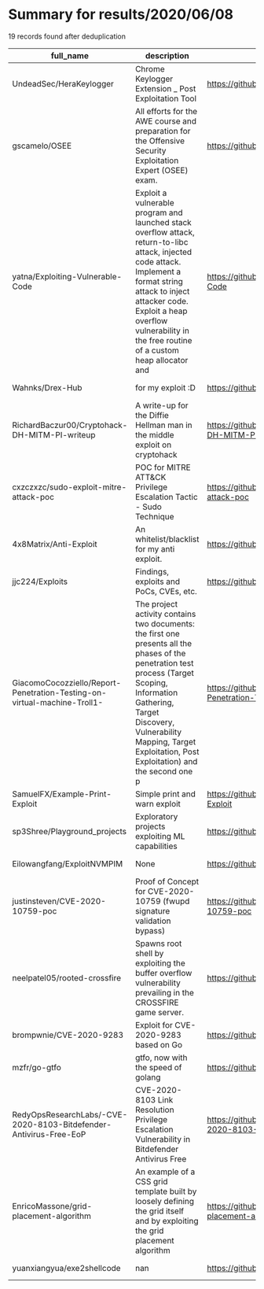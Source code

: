 
# Summary for results/2020/06/08
    
19 records found after deduplication

| full_name | description | html_url | matched_list | matched_count | pushed_at | size | stargazers_count | language | forks_count | vul_ids |
|--------------------------------------------------------------------------|------------------------------------------------------------------------------------------------------------------------------------------------------------------------------------------------------------------------------------------------------------------|---------------------------------------------------------------------------------------------|---------------------------------|-----------------|---------------------------|--------|--------------------|------------------|---------------|--------------------|
| UndeadSec/HeraKeylogger | Chrome Keylogger Extension _ Post Exploitation Tool | https://github.com/UndeadSec/HeraKeylogger | ['exploit'] | 1 | 2020-06-08 18:34:37+00:00 | 2457 | 165 | Python | 82 | [] |
| gscamelo/OSEE | All efforts for the AWE course and preparation for the Offensive Security Exploitation Expert (OSEE) exam. | https://github.com/gscamelo/OSEE | ['exploit'] | 1 | 2020-06-08 18:33:59+00:00 | 4 | 5 | Python | 2 | [] |
| yatna/Exploiting-Vulnerable-Code | Exploit a vulnerable program and launched stack overflow attack, return-to-libc attack, injected code attack. Implement a format string attack to inject attacker code. Exploit a heap overflow vulnerability in the free routine of a custom heap allocator and | https://github.com/yatna/Exploiting-Vulnerable-Code | ['exploit', 'heap overflow'] | 2 | 2020-06-08 22:45:46+00:00 | 472 | 0 | C | 0 | [] |
| Wahnks/Drex-Hub | for my exploit :D | https://github.com/Wahnks/Drex-Hub | ['exploit'] | 1 | 2020-06-08 20:30:18+00:00 | 1 | 0 | Lua | 0 | [] |
| RichardBaczur00/Cryptohack-DH-MITM-PI-writeup | A write-up for the Diffie Hellman man in the middle exploit on cryptohack | https://github.com/RichardBaczur00/Cryptohack-DH-MITM-PI-writeup | ['exploit'] | 1 | 2020-06-08 20:28:17+00:00 | 3 | 0 | Python | 0 | [] |
| cxzczxzc/sudo-exploit-mitre-attack-poc | POC for MITRE ATT&CK Privilege Escalation Tactic - Sudo Technique | https://github.com/cxzczxzc/sudo-exploit-mitre-attack-poc | ['attack poc', 'exploit'] | 2 | 2020-06-08 17:03:03+00:00 | 32 | 2 | Python | 0 | [] |
| 4x8Matrix/Anti-Exploit | An whitelist/blacklist for my anti exploit. | https://github.com/4x8Matrix/Anti-Exploit | ['exploit'] | 1 | 2020-06-08 15:53:06+00:00 | 0 | 0 | | 0 | [] |
| jjc224/Exploits | Findings, exploits and PoCs, CVEs, etc. | https://github.com/jjc224/Exploits | ['cve poc', 'exploit'] | 2 | 2020-06-08 14:53:59+00:00 | 0 | 0 | | 0 | [] |
| GiacomoCocozziello/Report-Penetration-Testing-on-virtual-machine-Troll1- | The project activity contains two documents: the first one presents all the phases of the penetration test process (Target Scoping, Information Gathering, Target Discovery, Vulnerability Mapping, Target Exploitation, Post Exploitation) and the second one p | https://github.com/GiacomoCocozziello/Report-Penetration-Testing-on-virtual-machine-Troll1- | ['exploit'] | 1 | 2020-06-08 07:49:59+00:00 | 2734 | 0 | | 0 | [] |
| SamuelFX/Example-Print-Exploit | Simple print and warn exploit | https://github.com/SamuelFX/Example-Print-Exploit | ['exploit'] | 1 | 2020-06-08 01:50:26+00:00 | 7 | 0 | C++ | 0 | [] |
| sp3Shree/Playground_projects | Exploratory projects exploiting ML capabilities | https://github.com/sp3Shree/Playground_projects | ['exploit'] | 1 | 2020-06-08 22:22:35+00:00 | 13279 | 0 | Jupyter Notebook | 0 | [] |
| Eilowangfang/ExploitNVMPIM | None | https://github.com/Eilowangfang/ExploitNVMPIM | ['exploit'] | 1 | 2020-06-08 08:04:50+00:00 | 982 | 0 | C | 0 | [] |
| justinsteven/CVE-2020-10759-poc | Proof of Concept for CVE-2020-10759 (fwupd signature validation bypass) | https://github.com/justinsteven/CVE-2020-10759-poc | ['cve poc', 'cve-2'] | 2 | 2020-06-08 22:09:07+00:00 | 4 | 0 | Python | 0 | ['CVE-2020-10759'] |
| neelpatel05/rooted-crossfire | Spawns root shell by exploiting the buffer overflow vulnerability prevailing in the CROSSFIRE game server. | https://github.com/neelpatel05/rooted-crossfire | ['exploit'] | 1 | 2020-06-08 15:33:07+00:00 | 14795 | 0 | C | 0 | [] |
| brompwnie/CVE-2020-9283 | Exploit for CVE-2020-9283 based on Go | https://github.com/brompwnie/CVE-2020-9283 | ['cve poc', 'cve-2', 'exploit'] | 3 | 2020-06-08 13:16:06+00:00 | 24 | 2 | Go | 1 | ['CVE-2020-9283'] |
| mzfr/go-gtfo | gtfo, now with the speed of golang | https://github.com/mzfr/go-gtfo | ['exploit'] | 1 | 2020-06-08 15:33:19+00:00 | 258 | 57 | Go | 9 | [] |
| RedyOpsResearchLabs/-CVE-2020-8103-Bitdefender-Antivirus-Free-EoP | CVE-2020-8103 Link Resolution Privilege Escalation Vulnerability in Bitdefender Antivirus Free | https://github.com/RedyOpsResearchLabs/-CVE-2020-8103-Bitdefender-Antivirus-Free-EoP | ['cve-2'] | 1 | 2020-06-08 20:23:53+00:00 | 15610 | 13 | C++ | 4 | ['CVE-2020-8103'] |
| EnricoMassone/grid-placement-algorithm | An example of a CSS grid template built by loosely defining the grid itself and by exploiting the grid placement algorithm | https://github.com/EnricoMassone/grid-placement-algorithm | ['exploit'] | 1 | 2020-06-08 00:34:18+00:00 | 5525 | 0 | HTML | 0 | [] |
| yuanxiangyua/exe2shellcode | nan | https://github.com/yuanxiangyua/exe2shellcode | ['shellcode'] | 1 | 2020-06-08 18:05:12+00:00 | 5 | 0 | nan | 0 | [] |

